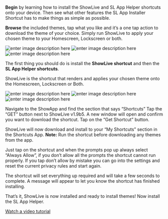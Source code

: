 ﻿**Begin** by learning how to install the ShowLive and SL App Helper shortcuts onto your device. Then see what other features the SL App Installer Shortcut has to make things as simple as possible.

**Browse** the included themes, tap what you like and it’s a one tap action to download the theme of your choice. Simply run ShowLive to apply your chosen theme to your Homescreen, Lockscreen or both.

![enter image description here](https://express.adobe.com/page/h753gfm2b5Zby/images/433A7417-58D1-4485-8F87-947173D3613A.png)
![enter image description here](https://express.adobe.com/page/h753gfm2b5Zby/images/8DAC16AE-3F4A-4076-BA1E-967672A3B969.png)
![enter image description here](https://express.adobe.com/page/h753gfm2b5Zby/images/49C99948-07E1-4D05-B466-211FE60EA92F.png)

The first thing you should do is install the **ShowLive shortcut** and then the **SL App Helper shortcuts**.

ShowLive is the shortcut that renders and applies your chosen theme onto the Homescreen, Lockscreen or Both.

![enter image description here](https://express.adobe.com/page/h753gfm2b5Zby/images/E74102FA-DCA7-4397-93BE-EA47B4598501.jpg)
![enter image description here](https://express.adobe.com/page/h753gfm2b5Zby/images/F816BBD0-50B3-41E9-814D-14B75B7EBD18.jpg)
![enter image description here](https://express.adobe.com/page/h753gfm2b5Zby/images/534C3394-FA72-4DD0-9ED8-8A162C671EE8.jpg)

Navigate to the ShowApp and find the section that says “Shortcuts” Tap the “GET” button next to ShowLive v1.9b5. A new window will open and confirm you want to download the shortcut. Tap on the “Get Shortcut” button.

ShowLive will now download and install to your “My Shortcuts” section in the Shortcuts App. **Note:** Run the shortcut before downloading any themes from the app.

Just tap on the shortcut and when the prompts pop up always select “Always Allow”, if you don’t allow all the prompts the shortcut cannot run properly. If you tap don’t allow by mistake you can go into the settings and reset the current privacy rules and start again.

The shortcut will set everything up required and will take a few seconds to complete. A message will appear to let you know the shortcut has finished installing.

That’s it, ShowLive is now installed and ready to install themes! Now install the SL App Helper.

[Watch a video tutorial](www.youtube.com)
